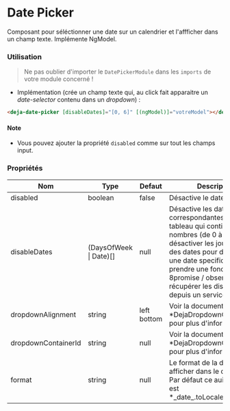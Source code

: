 # Date Picker
Composant pour séléctionner une date sur un calendrier et l'affficher dans un champ texte. Implémente NgModel.  

### Utilisation 
> Ne pas oublier d'importer le `DatePickerModule` dans les `imports` de votre module concerné !

  - Implémentation (crée un champ texte qui, au click fait apparaitre un *date-selector* contenu dans un *dropdown*) : 

```html
<deja-date-picker [disableDates]="[0, 6]" [(ngModel)]="votreModel"></deja-date-picker>
```

#### Note
 - Vous pouvez ajouter la propriété `disabled` comme sur tout les champs input.

### Propriétés

<table>
<thead>
<tr>
    <th>Nom</th>
    <th>Type</th>
    <th>Defaut</th>
    <th>Description</th>
</tr>
</thead>
<tbody>
<tr>
    <td>disabled</td>
    <td>boolean</td>
    <td>false</td>
    <td>Désactive le datepicker</td>
</tr>
<tr>
    <td>disableDates</td>
    <td>(DaysOfWeek | Date)[]</td>
    <td>null</td>
    <td>Désactive les dates correspondantes. Prend un tableau qui contient des nombres (de 0 à 6 pour désactiver les jours) et/ou des dates pour désactiver une date specifique. TODO : prendre une fonction 8promise / observable) pour récupérer les disablesDates depuis un service.</td>
</tr>
<tr>
    <td>dropdownAlignment</td>
    <td>string</td>
    <td>left bottom</td>
    <td>Voir la documentation du *DejaDropdownComponent* pour plus d'informations</td>
</tr>
<tr>
    <td>dropdownContainerId</td>
    <td>string</td>
    <td>null</td>
    <td>Voir la documentation du *DejaDropdownComponent* pour plus d'informations</td>
</tr>
<tr>
    <td>format</td>
    <td>string</td>
    <td>null</td>
    <td>Le format de la date à afficher dans le champ texte. Par défaut ce aui est affiché est *_date_.toLocaleString()*</td>
</tr>
</tbody>
</table>
